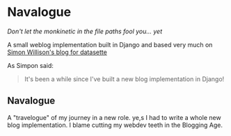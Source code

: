 # Navalogue

_Don't let the monkinetic in the file paths fool you... yet_

A small weblog implementation built in Django and based very much on [Simon Willison's blog for datasette](https://til.simonwillison.net/django/building-a-blog-in-django)

As Simpon said:

> It's been a while since I've built a new blog implementation in Django!

## Navalogue

A "travelogue" of my journey in a new role. ye,s I had to write a whole new blog implementation. I blame cutting my webdev teeth in the Blogging Age.